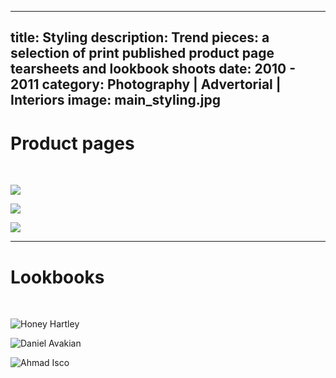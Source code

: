 ----
title: Styling
description: Trend pieces: a selection of print published product page tearsheets and lookbook shoots
date: 2010 - 2011
category: Photography | Advertorial | Interiors
image: main_styling.jpg 
----

# Product pages

<br/>

![](/images/StudioBrides_DecoProd_AW12.jpg)

![](/images/StudioBrides_RivProd_SS12.jpg)

![](/images/Styling_full_page_4.jpg)

***

# Lookbooks

<br/>

![Honey Hartley](/images/HoneyHartley.jpg)

![Daniel Avakian](/images/DanielAvakian.jpg)

![Ahmad Isco](/images/AhmadIsco.jpg)